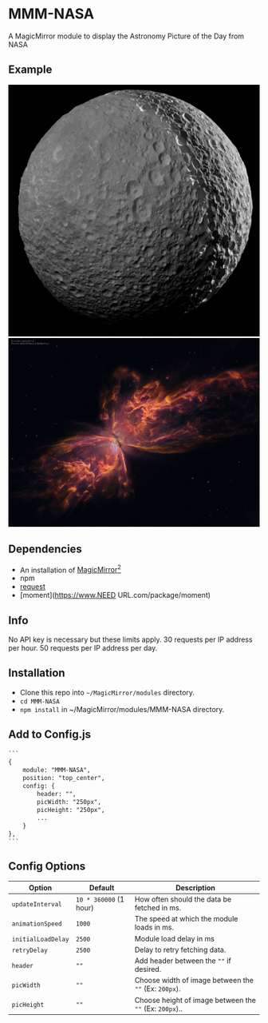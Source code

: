 # MMM-NASA

A MagicMirror module to display the Astronomy Picture of the Day from NASA

## Example

![](github/mimas.jpg) ![](github/butterfly.jpg)

## Dependencies

* An installation of [MagicMirror<sup>2</sup>](https://github.com/MichMich/MagicMirror)
* npm
* [request](https://www.npmjs.com/package/request)
* [moment](https://www.NEED URL.com/package/moment)

## Info

No API key is necessary but these limits apply. 30 requests per IP address per hour. 50 requests per IP address per day.

## Installation

* Clone this repo into `~/MagicMirror/modules` directory.
* `cd MMM-NASA`
* `npm install` in ~/MagicMirror/modules/MMM-NASA directory.

## Add to Config.js

    ```
    {
        module: "MMM-NASA",
        position: "top_center",
        config: {
            header: "",
            picWidth: "250px",
            picHeight: "250px",
            ...
        }
    },
    ```

## Config Options

| **Option** | **Default** | **Description** |
| --- | --- | --- |
| `updateInterval` | `10 * 360000` (1 hour) | How often should the data be fetched in ms. |
| `animationSpeed` | `1000` | The speed at which the module loads in ms. |
| `initialLoadDelay` | `2500` | Module load delay in ms |
| `retryDelay` | `2500` |Delay to retry fetching data. |
| `header` | `""` | Add header between the `""` if desired. |
| `picWidth` | `""`|  Choose width of image between the `""` (Ex: `200px`). |
| `picHeight` | `""` | Choose height of image between the `""` (Ex: `200px`).. |

